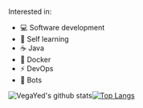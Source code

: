 Interested in:

* 💻 Software development
* :school_satchel: Self learning
* :coffee: Java
* :whale: Docker
* :zap: DevOps
* :robot: Bots


![VegaYed's github stats](https://github-readme-stats.vercel.app/api?username=vegayed&show_icons=true&theme=tokyonight)[![Top Langs](https://github-readme-stats.vercel.app/api/top-langs/?username=vegayed&layout=compact&theme=tokyonight)](https://github.com/anuraghazra/github-readme-stats)
